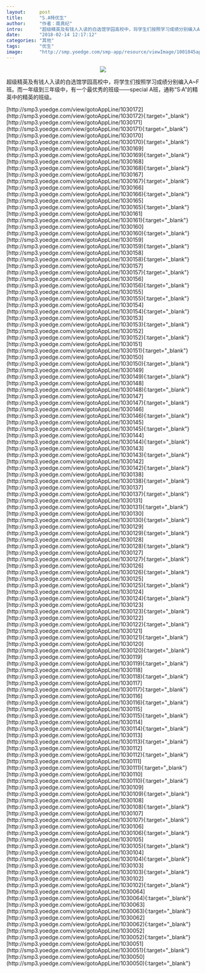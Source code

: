 ```yaml
---
layout:     post
title:      "S.A特优生"
author:     "作者：南真纪"
intro:      "超级精英及有钱人入读的白选馆学园高校中，将学生们按照学习成绩分别编入A~F班。而一年级到三年级中，有一个最优秀的班级——special A班，通称“S·A”的精英中的精英的班级。"
date:       "2018-02-14 12:17:12"
categories: "其他"
tags:       "优生"
image:      "http://smp.yoedge.com/smp-app/resource/viewImage/1001045appline.png"
---
```

<div style="text-align: center">
<p><img src="http://smp.yoedge.com/smp-app/resource/viewImage/1001045appline.png"/></p>
</div>
<p class="post-meta">
<span>超级精英及有钱人入读的白选馆学园高校中，将学生们按照学习成绩分别编入A~F班。而一年级到三年级中，有一个最优秀的班级——special A班，通称“S·A”的精英中的精英的班级。</span>
</p>
[http://smp3.yoedge.com/view/gotoAppLine/1030172](http://smp3.yoedge.com/view/gotoAppLine/1030172){:target="_blank"}
[http://smp3.yoedge.com/view/gotoAppLine/1030171](http://smp3.yoedge.com/view/gotoAppLine/1030171){:target="_blank"}
[http://smp3.yoedge.com/view/gotoAppLine/1030170](http://smp3.yoedge.com/view/gotoAppLine/1030170){:target="_blank"}
[http://smp3.yoedge.com/view/gotoAppLine/1030169](http://smp3.yoedge.com/view/gotoAppLine/1030169){:target="_blank"}
[http://smp3.yoedge.com/view/gotoAppLine/1030168](http://smp3.yoedge.com/view/gotoAppLine/1030168){:target="_blank"}
[http://smp3.yoedge.com/view/gotoAppLine/1030167](http://smp3.yoedge.com/view/gotoAppLine/1030167){:target="_blank"}
[http://smp3.yoedge.com/view/gotoAppLine/1030166](http://smp3.yoedge.com/view/gotoAppLine/1030166){:target="_blank"}
[http://smp3.yoedge.com/view/gotoAppLine/1030165](http://smp3.yoedge.com/view/gotoAppLine/1030165){:target="_blank"}
[http://smp3.yoedge.com/view/gotoAppLine/1030161](http://smp3.yoedge.com/view/gotoAppLine/1030161){:target="_blank"}
[http://smp3.yoedge.com/view/gotoAppLine/1030160](http://smp3.yoedge.com/view/gotoAppLine/1030160){:target="_blank"}
[http://smp3.yoedge.com/view/gotoAppLine/1030159](http://smp3.yoedge.com/view/gotoAppLine/1030159){:target="_blank"}
[http://smp3.yoedge.com/view/gotoAppLine/1030158](http://smp3.yoedge.com/view/gotoAppLine/1030158){:target="_blank"}
[http://smp3.yoedge.com/view/gotoAppLine/1030157](http://smp3.yoedge.com/view/gotoAppLine/1030157){:target="_blank"}
[http://smp3.yoedge.com/view/gotoAppLine/1030156](http://smp3.yoedge.com/view/gotoAppLine/1030156){:target="_blank"}
[http://smp3.yoedge.com/view/gotoAppLine/1030155](http://smp3.yoedge.com/view/gotoAppLine/1030155){:target="_blank"}
[http://smp3.yoedge.com/view/gotoAppLine/1030154](http://smp3.yoedge.com/view/gotoAppLine/1030154){:target="_blank"}
[http://smp3.yoedge.com/view/gotoAppLine/1030153](http://smp3.yoedge.com/view/gotoAppLine/1030153){:target="_blank"}
[http://smp3.yoedge.com/view/gotoAppLine/1030152](http://smp3.yoedge.com/view/gotoAppLine/1030152){:target="_blank"}
[http://smp3.yoedge.com/view/gotoAppLine/1030151](http://smp3.yoedge.com/view/gotoAppLine/1030151){:target="_blank"}
[http://smp3.yoedge.com/view/gotoAppLine/1030150](http://smp3.yoedge.com/view/gotoAppLine/1030150){:target="_blank"}
[http://smp3.yoedge.com/view/gotoAppLine/1030149](http://smp3.yoedge.com/view/gotoAppLine/1030149){:target="_blank"}
[http://smp3.yoedge.com/view/gotoAppLine/1030148](http://smp3.yoedge.com/view/gotoAppLine/1030148){:target="_blank"}
[http://smp3.yoedge.com/view/gotoAppLine/1030147](http://smp3.yoedge.com/view/gotoAppLine/1030147){:target="_blank"}
[http://smp3.yoedge.com/view/gotoAppLine/1030146](http://smp3.yoedge.com/view/gotoAppLine/1030146){:target="_blank"}
[http://smp3.yoedge.com/view/gotoAppLine/1030145](http://smp3.yoedge.com/view/gotoAppLine/1030145){:target="_blank"}
[http://smp3.yoedge.com/view/gotoAppLine/1030144](http://smp3.yoedge.com/view/gotoAppLine/1030144){:target="_blank"}
[http://smp3.yoedge.com/view/gotoAppLine/1030143](http://smp3.yoedge.com/view/gotoAppLine/1030143){:target="_blank"}
[http://smp3.yoedge.com/view/gotoAppLine/1030142](http://smp3.yoedge.com/view/gotoAppLine/1030142){:target="_blank"}
[http://smp3.yoedge.com/view/gotoAppLine/1030138](http://smp3.yoedge.com/view/gotoAppLine/1030138){:target="_blank"}
[http://smp3.yoedge.com/view/gotoAppLine/1030137](http://smp3.yoedge.com/view/gotoAppLine/1030137){:target="_blank"}
[http://smp3.yoedge.com/view/gotoAppLine/1030131](http://smp3.yoedge.com/view/gotoAppLine/1030131){:target="_blank"}
[http://smp3.yoedge.com/view/gotoAppLine/1030130](http://smp3.yoedge.com/view/gotoAppLine/1030130){:target="_blank"}
[http://smp3.yoedge.com/view/gotoAppLine/1030129](http://smp3.yoedge.com/view/gotoAppLine/1030129){:target="_blank"}
[http://smp3.yoedge.com/view/gotoAppLine/1030128](http://smp3.yoedge.com/view/gotoAppLine/1030128){:target="_blank"}
[http://smp3.yoedge.com/view/gotoAppLine/1030127](http://smp3.yoedge.com/view/gotoAppLine/1030127){:target="_blank"}
[http://smp3.yoedge.com/view/gotoAppLine/1030126](http://smp3.yoedge.com/view/gotoAppLine/1030126){:target="_blank"}
[http://smp3.yoedge.com/view/gotoAppLine/1030125](http://smp3.yoedge.com/view/gotoAppLine/1030125){:target="_blank"}
[http://smp3.yoedge.com/view/gotoAppLine/1030124](http://smp3.yoedge.com/view/gotoAppLine/1030124){:target="_blank"}
[http://smp3.yoedge.com/view/gotoAppLine/1030123](http://smp3.yoedge.com/view/gotoAppLine/1030123){:target="_blank"}
[http://smp3.yoedge.com/view/gotoAppLine/1030122](http://smp3.yoedge.com/view/gotoAppLine/1030122){:target="_blank"}
[http://smp3.yoedge.com/view/gotoAppLine/1030121](http://smp3.yoedge.com/view/gotoAppLine/1030121){:target="_blank"}
[http://smp3.yoedge.com/view/gotoAppLine/1030120](http://smp3.yoedge.com/view/gotoAppLine/1030120){:target="_blank"}
[http://smp3.yoedge.com/view/gotoAppLine/1030119](http://smp3.yoedge.com/view/gotoAppLine/1030119){:target="_blank"}
[http://smp3.yoedge.com/view/gotoAppLine/1030118](http://smp3.yoedge.com/view/gotoAppLine/1030118){:target="_blank"}
[http://smp3.yoedge.com/view/gotoAppLine/1030117](http://smp3.yoedge.com/view/gotoAppLine/1030117){:target="_blank"}
[http://smp3.yoedge.com/view/gotoAppLine/1030116](http://smp3.yoedge.com/view/gotoAppLine/1030116){:target="_blank"}
[http://smp3.yoedge.com/view/gotoAppLine/1030115](http://smp3.yoedge.com/view/gotoAppLine/1030115){:target="_blank"}
[http://smp3.yoedge.com/view/gotoAppLine/1030114](http://smp3.yoedge.com/view/gotoAppLine/1030114){:target="_blank"}
[http://smp3.yoedge.com/view/gotoAppLine/1030113](http://smp3.yoedge.com/view/gotoAppLine/1030113){:target="_blank"}
[http://smp3.yoedge.com/view/gotoAppLine/1030112](http://smp3.yoedge.com/view/gotoAppLine/1030112){:target="_blank"}
[http://smp3.yoedge.com/view/gotoAppLine/1030111](http://smp3.yoedge.com/view/gotoAppLine/1030111){:target="_blank"}
[http://smp3.yoedge.com/view/gotoAppLine/1030110](http://smp3.yoedge.com/view/gotoAppLine/1030110){:target="_blank"}
[http://smp3.yoedge.com/view/gotoAppLine/1030109](http://smp3.yoedge.com/view/gotoAppLine/1030109){:target="_blank"}
[http://smp3.yoedge.com/view/gotoAppLine/1030108](http://smp3.yoedge.com/view/gotoAppLine/1030108){:target="_blank"}
[http://smp3.yoedge.com/view/gotoAppLine/1030107](http://smp3.yoedge.com/view/gotoAppLine/1030107){:target="_blank"}
[http://smp3.yoedge.com/view/gotoAppLine/1030106](http://smp3.yoedge.com/view/gotoAppLine/1030106){:target="_blank"}
[http://smp3.yoedge.com/view/gotoAppLine/1030105](http://smp3.yoedge.com/view/gotoAppLine/1030105){:target="_blank"}
[http://smp3.yoedge.com/view/gotoAppLine/1030104](http://smp3.yoedge.com/view/gotoAppLine/1030104){:target="_blank"}
[http://smp3.yoedge.com/view/gotoAppLine/1030103](http://smp3.yoedge.com/view/gotoAppLine/1030103){:target="_blank"}
[http://smp3.yoedge.com/view/gotoAppLine/1030102](http://smp3.yoedge.com/view/gotoAppLine/1030102){:target="_blank"}
[http://smp3.yoedge.com/view/gotoAppLine/1030064](http://smp3.yoedge.com/view/gotoAppLine/1030064){:target="_blank"}
[http://smp3.yoedge.com/view/gotoAppLine/1030063](http://smp3.yoedge.com/view/gotoAppLine/1030063){:target="_blank"}
[http://smp3.yoedge.com/view/gotoAppLine/1030062](http://smp3.yoedge.com/view/gotoAppLine/1030062){:target="_blank"}
[http://smp3.yoedge.com/view/gotoAppLine/1030052](http://smp3.yoedge.com/view/gotoAppLine/1030052){:target="_blank"}
[http://smp3.yoedge.com/view/gotoAppLine/1030051](http://smp3.yoedge.com/view/gotoAppLine/1030051){:target="_blank"}
[http://smp3.yoedge.com/view/gotoAppLine/1030050](http://smp3.yoedge.com/view/gotoAppLine/1030050){:target="_blank"}


